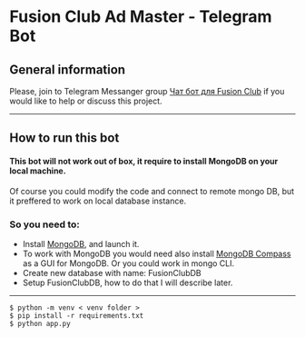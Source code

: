 # Fusion Club Ad Master - Telegram Bot #
## General information ##
Please, join to Telegram Messanger group [Чат бот для Fusion Club](https://t.me/joinchat/A1CpsBikC2CA31ExnyYAGg) if you would like to help or discuss this project.
***
## How to run this bot ##
#### This bot will not work out of box, it require to install MongoDB on your local machine. ####
 Of course you could modify the code and connect to remote mongo DB, but it preffered to work on local database instance.

 ### So you need to: ###
 * Install [MongoDB](https://www.mongodb.com/download-center/community), and launch it.
 * To work with MongoDB you would need also install [MongoDB Compass](https://www.mongodb.com/download-center/compass) as a GUI for MongoDB. Or you could work in mongo CLI.
 * Create new database with name: FusionClubDB
 * Setup FusionClubDB, how to do that I will describe later.
***
    $ python -m venv < venv folder >
    $ pip install -r requirements.txt
    $ python app.py
